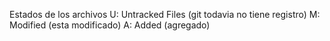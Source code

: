 Estados de los archivos
U: Untracked Files (git todavia no tiene registro)
M: Modified (esta modificado)
A: Added (agregado)

